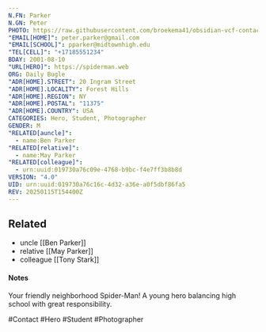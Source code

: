 ```yaml
---
N.FN: Parker
N.GN: Peter
PHOTO: https://raw.githubusercontent.com/broekema41/obsidian-vcf-contacts/refs/heads/master/assets/demo-data/avatars/avatar12.jpg
"EMAIL[HOME]": peter.parker@gmail.com
"EMAIL[SCHOOL]": pparker@midtownhigh.edu
"TEL[CELL]": "+17185551234"
BDAY: 2001-08-10
"URL[HERO]": https://spiderman.web
ORG: Daily Bugle
"ADR[HOME].STREET": 20 Ingram Street
"ADR[HOME].LOCALITY": Forest Hills
"ADR[HOME].REGION": NY
"ADR[HOME].POSTAL": "11375"
"ADR[HOME].COUNTRY": USA
CATEGORIES: Hero, Student, Photographer
GENDER: M
"RELATED[auncle]":
  - name:Ben Parker
"RELATED[relative]":
  - name:May Parker
"RELATED[colleague]":
  - urn:uuid:019730a76c09e-4768-b9bc-f4e7ff3b8b8d
VERSION: "4.0"
UID: urn:uuid:019730a76c16c-4d32-a36e-a0f5dbf86fa5
REV: 20250115T154400Z
---
```


## Related
- uncle [[Ben Parker]]
- relative [[May Parker]]
- colleague [[Tony Stark]]

#### Notes
Your friendly neighborhood Spider-Man! A young hero balancing high school with great responsibility.

#Contact #Hero #Student #Photographer